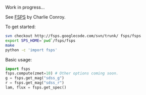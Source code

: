 Work in progress...

See [FSPS](https://www.cfa.harvard.edu/~cconroy/FSPS.html) by Charlie Conroy.

To get started:

```bash
svn checkout http://fsps.googlecode.com/svn/trunk/ fsps/fsps
export SPS_HOME=`pwd`/fsps/fsps
make
python -c 'import fsps'
```

Basic usage:

```python
import fsps
fsps.compute(zmet=10) # Other options coming soon.
g = fsps.get_mag("sdss_g")
r = fsps.get_mag("sdss_r")
lam, flux = fsps.get_spec()
```

